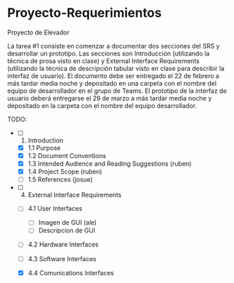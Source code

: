 # Proyecto-Requerimientos
 Proyecto de Elevador
 
La tarea #1 consiste en comenzar a documentar dos secciones del SRS y desarrollar un prototipo. Las secciones son Introducción (utilizando la técnica de prosa visto en clase) y External Interface Requirements (utilizando la técnica de descripción tabular visto en clase para describir la interfaz de usuario). El documento debe ser entregado el 22 de febrero a más tardar media noche y depositado en una carpeta con el nombre del equipo de desarrollador en el grupo de Teams. El prototipo de la interfaz de usuario deberá entregarse el 29 de marzo a más tardar media noche y depositado en la carpeta con el nombre del equipo desarrollador.

TODO:
- [ ] 1. Introduction
  - [x] 1.1 Purpose
  - [x] 1.2 Document Conventions 
  - [x] 1.3 Intended Audience and Reading Suggestions (ruben)
  - [x] 1.4 Project Scope (ruben)
  - [ ] 1.5 References (josue)
- [ ] 4. External Interface Requirements
  - [ ] 4.1 User Interfaces
    - [ ] Imagen de GUI (ale)
    - [ ] Descripcion de GUI 
  - [ ] 4.2 Hardware Interfaces
  - [ ] 4.3 Software Interfaces
  - [x] 4.4 Comunications Interfaces
  
